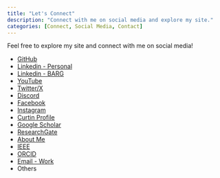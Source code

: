 ```yaml
---
title: "Let's Connect"
description: "Connect with me on social media and explore my site."
categories: [Connect, Social Media, Contact]
---
```


Feel free to explore my site and connect with me on social media!

- [GitHub](https://github.com/michael-borck)
- [Linkedin - Personal](https://au.linkedin.com/in/michaelborck)
- [Linkedin - BARG](https://www.linkedin.com/company/barg-curtin-university/)
- [YouTube](https://www.youtube.com/channel/UCpD75EyTrTDJ61DmjYyzOcA)
- [Twitter/X](https://x.com/Michael_Borck)
- [Discord](michaelborck)
- [Facebook](https://www.facebook.com/michael.borck)
- [Instagram](https://www.instagram.com/michael_borck/)
- [Curtin Profile](https://staffportal.curtin.edu.au/staff/profile/view/michael-borck-dbd276e7/)
- [Google Scholar](https://scholar.google.com/citations?user=fwNMowoAAAAJ&hl=en)
- [ResearchGate](https://www.researchgate.net/profile/Michael_Borck)
- [About Me](https://about.me/michaelborck)
- [IEEE](https://ieeexplore.ieee.org/author/37085493695)
- [ORCID](https://orcid.org/0000-0002-0950-6396)
- [Email - Work](michael.borck@curtin.edu.au)
- Others
